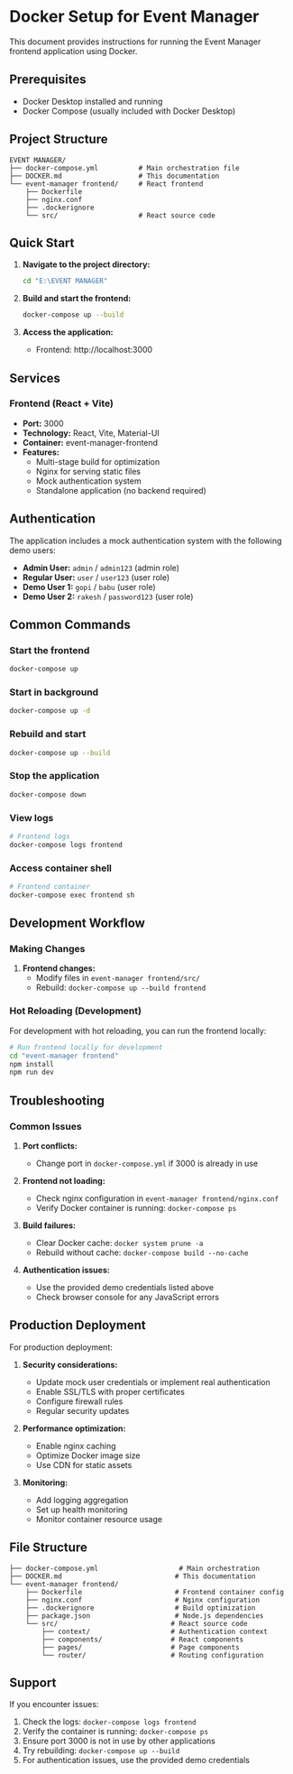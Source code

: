 # Docker Setup for Event Manager

This document provides instructions for running the Event Manager frontend application using Docker.

## Prerequisites

- Docker Desktop installed and running
- Docker Compose (usually included with Docker Desktop)

## Project Structure

```
EVENT MANAGER/
├── docker-compose.yml          # Main orchestration file
├── DOCKER.md                   # This documentation
└── event-manager frontend/     # React frontend
    ├── Dockerfile
    ├── nginx.conf
    ├── .dockerignore
    └── src/                    # React source code
```

## Quick Start

1. **Navigate to the project directory:**
   ```bash
   cd "E:\EVENT MANAGER"
   ```

2. **Build and start the frontend:**
   ```bash
   docker-compose up --build
   ```

3. **Access the application:**
   - Frontend: http://localhost:3000

## Services

### Frontend (React + Vite)
- **Port:** 3000
- **Technology:** React, Vite, Material-UI
- **Container:** event-manager-frontend
- **Features:** 
  - Multi-stage build for optimization
  - Nginx for serving static files
  - Mock authentication system
  - Standalone application (no backend required)

## Authentication

The application includes a mock authentication system with the following demo users:

- **Admin User:** `admin` / `admin123` (admin role)
- **Regular User:** `user` / `user123` (user role)
- **Demo User 1:** `gopi` / `babu` (user role)
- **Demo User 2:** `rakesh` / `password123` (user role)

## Common Commands

### Start the frontend
```bash
docker-compose up
```

### Start in background
```bash
docker-compose up -d
```

### Rebuild and start
```bash
docker-compose up --build
```

### Stop the application
```bash
docker-compose down
```

### View logs
```bash
# Frontend logs
docker-compose logs frontend
```

### Access container shell
```bash
# Frontend container
docker-compose exec frontend sh
```

## Development Workflow

### Making Changes

1. **Frontend changes:**
   - Modify files in `event-manager frontend/src/`
   - Rebuild: `docker-compose up --build frontend`

### Hot Reloading (Development)

For development with hot reloading, you can run the frontend locally:

```bash
# Run frontend locally for development
cd "event-manager frontend"
npm install
npm run dev
```

## Troubleshooting

### Common Issues

1. **Port conflicts:**
   - Change port in `docker-compose.yml` if 3000 is already in use

2. **Frontend not loading:**
   - Check nginx configuration in `event-manager frontend/nginx.conf`
   - Verify Docker container is running: `docker-compose ps`

3. **Build failures:**
   - Clear Docker cache: `docker system prune -a`
   - Rebuild without cache: `docker-compose build --no-cache`

4. **Authentication issues:**
   - Use the provided demo credentials listed above
   - Check browser console for any JavaScript errors

## Production Deployment

For production deployment:

1. **Security considerations:**
   - Update mock user credentials or implement real authentication
   - Enable SSL/TLS with proper certificates
   - Configure firewall rules
   - Regular security updates

2. **Performance optimization:**
   - Enable nginx caching
   - Optimize Docker image size
   - Use CDN for static assets

3. **Monitoring:**
   - Add logging aggregation
   - Set up health monitoring
   - Monitor container resource usage

## File Structure

```
├── docker-compose.yml                    # Main orchestration
├── DOCKER.md                            # This documentation
└── event-manager frontend/
    ├── Dockerfile                       # Frontend container config
    ├── nginx.conf                       # Nginx configuration
    ├── .dockerignore                    # Build optimization
    ├── package.json                     # Node.js dependencies
    └── src/                            # React source code
        ├── context/                    # Authentication context
        ├── components/                 # React components
        ├── pages/                      # Page components
        └── router/                     # Routing configuration
```

## Support

If you encounter issues:
1. Check the logs: `docker-compose logs frontend`
2. Verify the container is running: `docker-compose ps`
3. Ensure port 3000 is not in use by other applications
4. Try rebuilding: `docker-compose up --build`
5. For authentication issues, use the provided demo credentials
